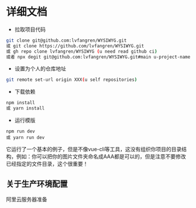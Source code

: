 # 详细文档

- 拉取项目代码
```bash
git clone git@github.com:lvfangren/WYSIWYG.git 
或 git clone https://github.com/lvfangren/WYSIWYG.git
或 gh repo clone lvfangren/WYSIWYG (u need read github ci)
或者 npx degit git@github.com:lvfangren/WYSIWYG.git#main u-project-name

```
- 设置为个人的仓库地址
```bash
git remote set-url origin XXX(u self repositories)
```

- 下载依赖
```bash
npm install
或 yarn install
```

- 运行模版
```
npm run dev
或 yarn run dev
```


它运行了一个基本的例子，但是不像vue-cli等工具，这没有组织你项目的目录结构，例如：你可以把你的图片文件夹命名成AAA都是可以的，但是注意不要修改已经指定的文件目录，这个很重要！


## 关于生产环境配置

阿里云服务器准备